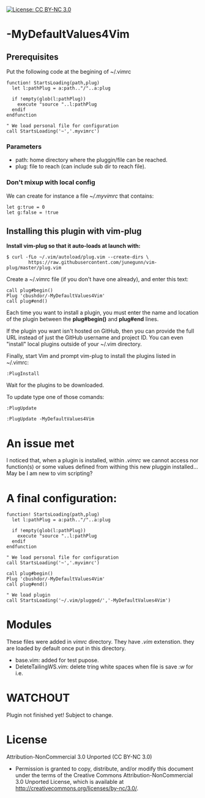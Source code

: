 <!-- ------------------------------------------------------
* Created By : sdo
* File Name : README.md
* Creation Date :2023-05-08 05:52:48
* Last Modified : 2023-05-11 03:51:10
* Email Address : sdo@dorseb.ddns.net
* Version : 0.0.0.35
* License : 
* 	Permission is granted to copy, distribute, and/or modify this document under the terms of the Creative Commons Attribution-NonCommercial 3.0
* 	Unported License, which is available at http://creativecommons.org/licenses/by-nc/3.0/.
* Purpose :
------------------------------------------------------ -->

[![License: CC BY-NC 3.0](https://img.shields.io/badge/License-CC_BY--NC_3.0-lightgrey.svg)](https://creativecommons.org/licenses/by-nc/3.0/)

# -MyDefaultValues4Vim

## Prerequisites

Put the following code at the begining of ~/.vimrc

```
function! StartsLoading(path,plug)
  let l:pathPlug = a:path.."/"..a:plug

  if !empty(glob(l:pathPlug))
    execute "source "..l:pathPlug
  endif
endfunction

" We load personal file for configuration
call StartsLoading('~','.myvimrc')
```

### Parameters

* path: home directory where the pluggin/file can be reached.
* plug: file to reach (can include sub dir to reach file).

### Don't mixup with local config

We can create for instance a file *~/.myvimrc* that contains:

```
let g:true = 0
let g:false = !true
```

## Installing this plugin with vim-plug

**Install vim-plug so that it auto-loads at launch with:**

```
$ curl -fLo ~/.vim/autoload/plug.vim --create-dirs \
        https://raw.githubusercontent.com/junegunn/vim-plug/master/plug.vim
```

Create a ~/.vimrc file (if you don't have one already), and enter this text:

```
call plug#begin()
Plug 'cbushdor/-MyDefaultValues4Vim'
call plug#end()
```

Each time you want to install a plugin, you must enter the name and location of the plugin between the **plug#begin()** and **plug#end** lines.

If the plugin you want isn't hosted on GitHub, then you can provide the full URL instead of just the GitHub username and project ID. You can even "install" local plugins outside of your ~/.vim directory.

Finally, start Vim and prompt vim-plug to install the plugins listed in ~/.vimrc:
```
:PlugInstall
```

Wait for the plugins to be downloaded.

To update type one of those comands:
```
:PlugUpdate
```
```
:PlugUpdate -MyDefaultValues4Vim
```

# An issue met
I noticed that, when a plugin is installed, within *.vimrc* we cannot access nor function(s) or some values defined from withing this new pluggin installed... 
May be I am new to vim scripting?

# A final configuration:

```
function! StartsLoading(path,plug)
  let l:pathPlug = a:path.."/"..a:plug

  if !empty(glob(l:pathPlug))
    execute "source "..l:pathPlug
  endif
endfunction

" We load personal file for configuration
call StartsLoading('~','.myvimrc')

call plug#begin()
Plug 'cbushdor/-MyDefaultValues4Vim'
call plug#end()

" We load plugin
call StartsLoading('~/.vim/plugged/','-MyDefaultValues4Vim')
```

# Modules

These files were added in *vimrc* directory. They have *.vim* extenstion. they are loaded by default once put in this directory.

* base.vim: added for test pupose.
* DeleteTailingWS.vim: delete tring white spaces when file is save *:w* for i.e.	

# WATCHOUT

Plugin not finished yet! Subject to change.

# License

Attribution-NonCommercial 3.0 Unported (CC BY-NC 3.0)
* 	Permission is granted to copy, distribute, and/or modify this document under the terms of the Creative Commons Attribution-NonCommercial 3.0
 	Unported License, which is available at http://creativecommons.org/licenses/by-nc/3.0/.

